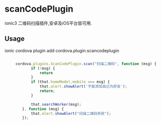 # scanCodePlugin

ionic3 二维码扫描插件,安卓及iOS平台皆可用.


## Usage

ionic cordova plugin add cordova.plugin.scancodeplugin

```ts

     cordova.plugins.ScanCodePlugin.scan("扫描二维码", function (msg) {
            if (!msg) {
                return
            }
            if (that.homeModel.mobile === msg) {
                that.alert.showAlert('不能添加自己为好友');
                return;
            }

            that.searchWorker(msg);
        }, function (msg) {
            that.alert.showAlert("扫描二维码失败");
        });


```